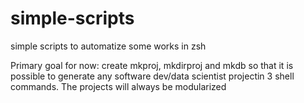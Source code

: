 # simple-scripts
simple scripts to automatize some works in zsh

Primary goal for now: create mkproj, mkdirproj and mkdb so that it is possible to generate any
software dev/data scientist projectin 3 shell commands. The projects will always be modularized